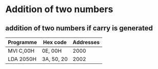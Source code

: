 # Addition of two numbers

## addition of two numbers if carry is generated

| **Programme** | **Hex code** | **Addresses** |
| ----------- | ----------- | ---------- |
| MVI C,00H | 0E, 00H | 2000 |
| LDA 2050H | 3A, 50, 20 | 2002 |